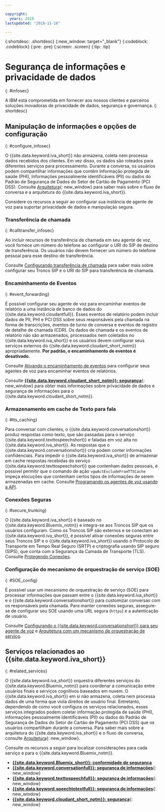 ```yaml
---

copyright:
  years: 2018
lastupdated: "2018-11-16"

---
```


{:shortdesc: .shortdesc}
{:new_window: target="_blank"}
{:codeblock: .codeblock}
{:pre: .pre}
{:screen: .screen}
{:tip: .tip}


# Segurança de informações e privacidade de dados
{: #infosec}

A IBM está comprometida em fornecer aos nossos clientes e parceiros soluções inovadoras de privacidade de dados, segurança e governança.
{: shortdesc}

## Manipulação de informações e opções de configuração
{: #configure_infosec}

O {{site.data.keyword.iva_short}} não armazena, coleta nem processa dados recebidos dos clientes. Em vez disso, os dados são roteados para diferentes serviços para processamento. Durante a conversa, os usuários podem compartilhar informações que contêm Informação protegida de saúde (PHI), Informações pessoalmente identificáveis (PII) ou dados do Padrão de Segurança de Dados do Setor de Cartão de Pagamento (PCI DSS). Consulte [Arquitetura](about.html#architecture){: new_window} para saber mais sobre o fluxo de conversa e a arquitetura do {{site.data.keyword.iva_short}}.

Considere os recursos a seguir ao configurar sua instância de agente de voz para suportar privacidade de dados e manipulação segura.

### Transferência de chamada
{:  #calltransfer_infosec}

Ao incluir recursos de transferência de chamada em seu agente de voz, você fornece um número do telefone ao configurar o URI do SIP de destino de transferência. Os usuários não devem fornecer um número do telefone pessoal para esse destino de transferência.

Consulte [Configurando transferência de chamada](call-transfer.html) para saber mais sobre configurar seu Tronco SIP e o URI do SIP para transferência de chamada.

### Encaminhamento de Eventos
{: #event_forwarding}

É possível configurar seu agente de voz para encaminhar eventos de relatório a uma instância de banco de dados do {{site.data.keyword.cloudantfull}}. Esses eventos de relatório podem incluir dados de PII, PHI e PCI DSS sobre seus responsáveis pela chamada na forma de transcrições, eventos de turno de conversa e eventos de registro de detalhe de chamada (CDR). Os dados de chamada e os eventos de relatório não são armazenados, processados nem coletados no {{site.data.keyword.iva_short}} e os usuários devem configurar seus serviços externos do {{site.data.keyword.cloudant_short_notm}} apropriadamente. **Por padrão, o encaminhamento de eventos é desativado.**

Consulte [Ativando o encaminhamento de eventos](event-forwarding.html) para configurar seus agentes de voz para encaminhar eventos de relatórios.

Consulte [**{{site.data.keyword.cloudant_short_notm}}: segurança**](../Cloudant/offerings/security.html#security){: new_window} para obter mais informações sobre privacidade de dados e segurança de informações para o {{site.data.keyword.cloudant_short_notm}}.

### Armazenamento em cache de Texto para fala
{: #tts_caching}

Para conversar com clientes, o {{site.data.keyword.conversationshort}} produz respostas como texto, que são passadas para o serviço {{site.data.keyword.texttospeechshort}} e faladas em voz alta no {{site.data.keyword.iva_short}}. As respostas que o {{site.data.keyword.conversationshort}}
cria podem conter informações confidenciais. Para impedir o {{site.data.keyword.iva_short}} de armazenar em cache respostas recebidas do serviço {{site.data.keyword.texttospeechshort}} que contenham dados pessoais, é possível permitir que o comando de ação `vgwActExcludeFromTTSCache` impeça elocuções que contenham certos tipos de informações de serem armazenadas em cache. Consulte [Programando os agentes de voz usando a API](api.html#action-sequences).

### Conexões Seguras
{: #secure_trunking}

O {{site.data.keyword.iva_short}} é baseado no {{site.data.keyword.Bluemix_notm}} e integra-se aos Troncos SIP que os usuários configuram. Como os Troncos SIP são externos e se conectam ao {{site.data.keyword.iva_short}}, é possível ativar conexões seguras entre seus Troncos SIP e o {{site.data.keyword.iva_short}} usando o Protocolo de Transporte em Tempo Real Seguro (SRTP) e criptografia usando SIP seguro (SIPS), que conta com a Segurança da Camada de Transporte (TLS). Consulte [Protegendo Conexões](secure-trunking.html).

### Configuração do mecanismo de orquestração de serviço (SOE)
{: #SOE_config}

É possível usar um mecanismo de orquestração de serviço (SOE) para processar informações que passam entre o {{site.data.keyword.iva_short}} e o {{site.data.keyword.conversationshort}} para customizar conversas com os responsáveis pela chamada. Para manter conexões seguras, assegure-se de configurar seu SOE usando uma URL segura (`https`) e a autenticação de usuário.

Consulte [Configurando o {{site.data.keyword.conversationshort}} para seu agente de voz](managing_SOE.html#conversation_va) e [Arquitetura com um mecanismo de orquestração de serviço](about.html#arch-soe).

## Serviços relacionados ao {{site.data.keyword.iva_short}}
{: #related_services}

O {{site.data.keyword.iva_short}} orquestra diferentes serviços do {{site.data.keyword.Bluemix_notm}} para coordenar a comunicação entre usuários finais e serviços cognitivos baseados em nuvem. O {{site.data.keyword.iva_short}} em si não armazena, coleta nem processa dados de uma forma que viola direitos de usuário final. Entretanto, dependendo de como você configura os serviços relacionados, esses serviços integrados podem coletar informação protegida de saúde (PHI), informações pessoalmente identificáveis (PII) ou dados do Padrão de Segurança de Dados do Setor de Cartão de Pagamento (PCI DSS) que os usuários compartilham durante a conversa. Para saber mais sobre a arquitetura do {{site.data.keyword.iva_short}} e o fluxo de conversa, consulte [Arquitetura](about.html#architecture){: new_window}.

Consulte os recursos a seguir para localizar considerações para cada serviço e para o {{site.data.keyword.Bluemix_notm}}.

  * [**{{site.data.keyword.Bluemix_short}}: conformidade de segurança**](../security/compliance.html)
  * [**{{site.data.keyword.conversationfull}}: segurança de informações**](../conversation/information-security.html){: new_window}
  * [**{{site.data.keyword.texttospeechfull}}: segurança de informações**](../text-to-speech/information-security.html){: new_window}
  * [**{{site.data.keyword.speechtotextfull}}: segurança de informações**](../speech-to-text/information-security.html){: new_window}
  * [**{{site.data.keyword.cloudant_short_notm}}: segurança**](../Cloudant/offerings/security.html#security){: new_window}
